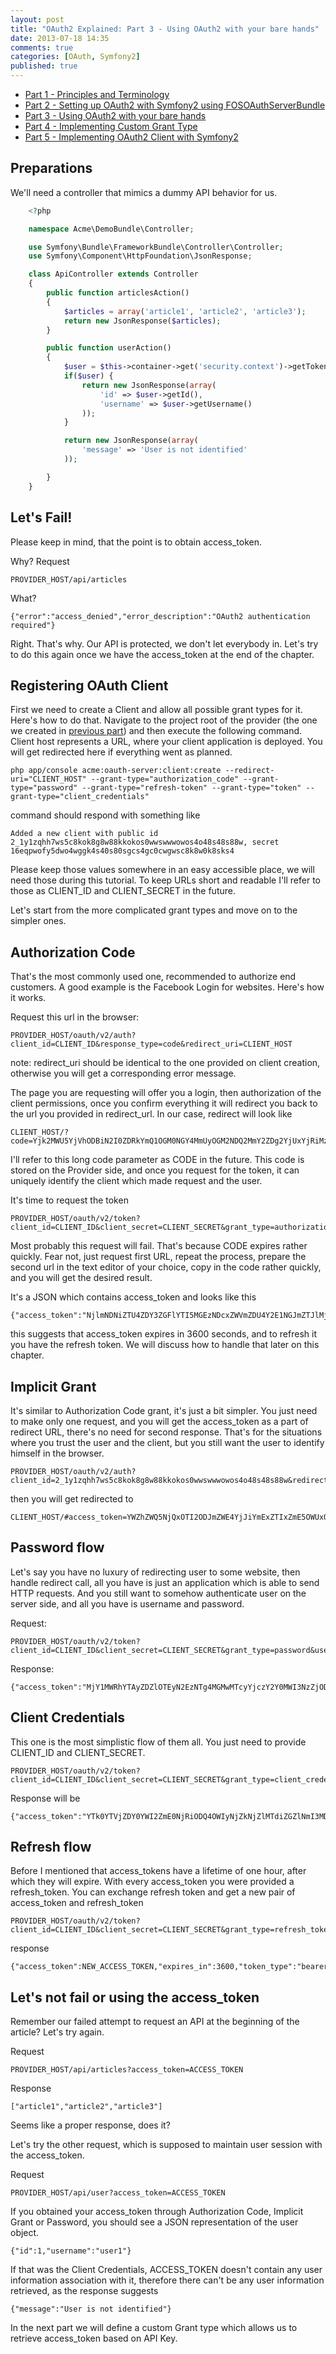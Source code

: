 ```yaml
---
layout: post
title: "OAuth2 Explained: Part 3 - Using OAuth2 with your bare hands"
date: 2013-07-18 14:35
comments: true
categories: [OAuth, Symfony2]
published: true
---
```


- [Part 1 - Principles and Terminology](http://blog.tankist.de/blog/2013/07/16/oauth2-explained-part-1-principles-and-terminology/)
- [Part 2 - Setting up OAuth2 with Symfony2 using FOSOAuthServerBundle](http://blog.tankist.de/blog/2013/07/17/oauth2-explained-part-2-setting-up-oauth2-with-symfony2-using-fosoauthserverbundle/)
- [Part 3 - Using OAuth2 with your bare hands](http://blog.tankist.de/blog/2013/07/18/oauth2-explained-part-3-using-oauth2-with-your-bare-hands/)
- [Part 4 - Implementing Custom Grant Type](http://blog.tankist.de/blog/2013/08/20/oauth2-explained-part-4-implementing-custom-grant-type-symfony2-fosoauthserverbundle/)
- [Part 5 - Implementing OAuth2 Client with Symfony2](http://blog.tankist.de/blog/2014/03/04/oauth2-explained-part-5-implementing-oauth2-client-with-symfony2/)


## Preparations

We'll need a controller that mimics a dummy API behavior for us.
<!-- more -->
``` php
	<?php

	namespace Acme\DemoBundle\Controller;

	use Symfony\Bundle\FrameworkBundle\Controller\Controller;
	use Symfony\Component\HttpFoundation\JsonResponse;

	class ApiController extends Controller
	{
	    public function articlesAction()
	    {
	        $articles = array('article1', 'article2', 'article3');
	        return new JsonResponse($articles);
	    }

	    public function userAction()
	    {
	        $user = $this->container->get('security.context')->getToken()->getUser();
	        if($user) {
	            return new JsonResponse(array(
	                'id' => $user->getId(),
	                'username' => $user->getUsername()
	            ));
	        }

	        return new JsonResponse(array(
	            'message' => 'User is not identified'
	        ));

	    }
	}
```

## Let's Fail!

Please keep in mind, that the point is to obtain access_token.

Why? Request

	PROVIDER_HOST/api/articles

What?

	{"error":"access_denied","error_description":"OAuth2 authentication required"}

Right. That's why. Our API is protected, we don't let everybody in. Let's try to do this again once we have the access_token at the end of the chapter.

## Registering OAuth Client

First we need to create a Client and allow all possible grant types for it. Here's how to do that. Navigate to the project root of the provider (the one we created in [previous part](http://blog.tankist.de/blog/2013/07/17/oauth2-explained-part-2-setting-up-oauth2-with-symfony2-using-fosoauthserverbundle/)) and then execute the following command. Client host represents a URL, where your client application is deployed. You will get redirected here if everything went as planned.

	php app/console acme:oauth-server:client:create --redirect-uri="CLIENT_HOST" --grant-type="authorization_code" --grant-type="password" --grant-type="refresh-token" --grant-type="token" --grant-type="client_credentials"


command should respond with something like

	Added a new client with public id 2_1y1zqhh7ws5c8kok8g8w88kkokos0wwswwwowos4o48s48s88w, secret 16eqpwofy5dwo4wggk4s40s80sgcs4gc0cwgwsc8k8w0k8sks4


Please keep those values somewhere in an easy accessible place, we will need those during this tutorial.
To keep URLs short and readable I'll refer to those as CLIENT\_ID and CLIENT\_SECRET in the future.

Let's start from the more complicated grant types and move on to the simpler ones.

## Authorization Code

That's the most commonly used one, recommended to authorize end customers. A good example is the Facebook Login for websites. Here's how it works.

Request this url in the browser:

	PROVIDER_HOST/oauth/v2/auth?client_id=CLIENT_ID&response_type=code&redirect_uri=CLIENT_HOST

note: redirect_uri should be identical to the one provided on client creation, otherwise you will get a corresponding error message.

The page you are requesting will offer you a login, then authorization of the client permissions, once you confirm everything it will redirect you back to the url you provided in redirect_url. In our case, redirect will look like

	CLIENT_HOST/?code=Yjk2MWU5YjVhODBiN2I0ZDRkYmQ1OGM0NGY4MmUyOGM2NDQ2MmY2ZDg2YjUxYjRiMzAwZTY2MDQxZmUzODg2YQ

I'll refer to this long code parameter as CODE in the future. This code is stored on the Provider side, and once you request for the token, it can uniquely identify the client which made request and the user.

It's time to request the token

	PROVIDER_HOST/oauth/v2/token?client_id=CLIENT_ID&client_secret=CLIENT_SECRET&grant_type=authorization_code&redirect_uri=http%3A%2F%2Fclinet.local%2F&code=CODE

Most probably this request will fail. That's because CODE expires rather quickly. Fear not, just request first URL, repeat the process, prepare the second url in the text editor of your choice, copy in the code rather quickly, and you will get the desired result.

It's a JSON which contains access_token and looks like this

	{"access_token":"NjlmNDNiZTU4ZDY3ZGFlYTI5MGEzNDcxZWVmZDU4Y2E1NGJmZTJlMjNjNzc2M2E0MmZlZTk2ZjliMWE0MDQyNw","expires_in":3600,"token_type":"bearer","scope":null,"refresh_token":"ZGU2NzlhOTQ2MmRlY2YyYjAyMjBkYmJmMmJhMDllNTgyNmJkNmQxOWZlNGQ4NzczY2RiMThlNmRhMjBiYjFjNg"}

this suggests that access_token expires in 3600 seconds, and to refresh it you have the refresh token. We will discuss how to handle that later on this chapter.

## Implicit Grant

It's similar to Authorization Code grant, it's just a bit simpler. You just need to make only one request, and you will get the access_token as a part of redirect URL, there's no need for second response. That's for the situations where you trust the user and the client, but you still want the user to identify himself in the browser.

	PROVIDER_HOST/oauth/v2/auth?client_id=2_1y1zqhh7ws5c8kok8g8w88kkokos0wwswwwowos4o48s48s88w&redirect_uri=http%3A%2F%2Fclinet.local%2F&response_type=token

then you will get redirected to

	CLIENT_HOST/#access_token=YWZhZWQ5NjQxOTI2ODJmZWE4YjJiYmExZTIxZmE5OWUxOWZjZjgwZDFlZWMwMjkyZDQwZWU1NWI4YWIzODllNQ&expires_in=3600&token_type=bearer&refresh_token=YzQ1YjRhODk2YzJiYTZmMzNiNjI5ZjI2MDI3ZmMwMDg3MjkxMDdhYmE5YjBlYzRlZmM2M2Q0NTM3ZjFmZDZiYQ

## Password flow

Let's say you have no luxury of redirecting user to some website, then handle redirect call, all you have is just an application which is able to send HTTP requests. And you still want to somehow authenticate user on the server side, and all you have is username and password.

Request:

	PROVIDER_HOST/oauth/v2/token?client_id=CLIENT_ID&client_secret=CLIENT_SECRET&grant_type=password&username=USERNAME&password=PASSWORD

Response:

	{"access_token":"MjY1MWRhYTAyZDZlOTEyN2EzNTg4MGMwMTcyYjczY2Y0MWI3NzZjODc1OGM2NDdjODgxZjY3YzEyMDdhZjU0Yg","expires_in":3600,"token_type":"bearer","scope":null,"refresh_token":"MDNmNzBmNWQ2NzdhYWVmYjE2NjI3ZjAyZTM4Y2Q1NDRiNDY1YjUyZGE1ZDk0ODZjYmU0MDM0NTQxNjhiZmU3ZA"}

## Client Credentials

This one is the most simplistic flow of them all. You just need to provide CLIENT\_ID and CLIENT\_SECRET.

	PROVIDER_HOST/oauth/v2/token?client_id=CLIENT_ID&client_secret=CLIENT_SECRET&grant_type=client_credentials

Response will be

	{"access_token":"YTk0YTVjZDY0YWI2ZmE0NjRiODQ4OWIyNjZkNjZlMTdiZGZlNmI3MDNjZGQwYTZkMDNiMjliNDg3NWYwZWI0MQ","expires_in":3600,"token_type":"bearer","scope":"user","refresh_token":"ZDU1MDY1OTc4NGNlNzQ5NWFiYTEzZTE1OGY5MWNjMmViYTBiNmRjOTNlY2ExNzAxNWRmZTM1NjI3ZDkwNDdjNQ"}

## Refresh flow

Before I mentioned that access_tokens have a lifetime of one hour, after which they will expire. With every access_token you were provided a refresh_token. You can exchange refresh token and get a new pair of access_token and refresh_token

	PROVIDER_HOST/oauth/v2/token?client_id=CLIENT_ID&client_secret=CLIENT_SECRET&grant_type=refresh_token&refresh_token=REFRESH_TOKEN

response

	{"access_token":NEW_ACCESS_TOKEN,"expires_in":3600,"token_type":"bearer","scope":"user","refresh_token":"NEW_REFRESH_TOKEN"}

## Let's not fail or using the access\_token

Remember our failed attempt to request an API at the beginning of the article? Let's try again.

Request

	PROVIDER_HOST/api/articles?access_token=ACCESS_TOKEN

Response

	["article1","article2","article3"]

Seems like a proper response, does it?

Let's try the other request, which is supposed to maintain user session with the access_token.

Request

	PROVIDER_HOST/api/user?access_token=ACCESS_TOKEN

If you obtained your access_token through Authorization Code, Implicit Grant or Password, you should see a JSON representation of the user object.

	{"id":1,"username":"user1"}

If that was the Client Credentials, ACCESS_TOKEN doesn't contain any user information association with it, therefore there can't be any user information retrieved, as the response suggests

	{"message":"User is not identified"}

In the next part we will define a custom Grant type which allows us to retrieve access_token based on API Key.
